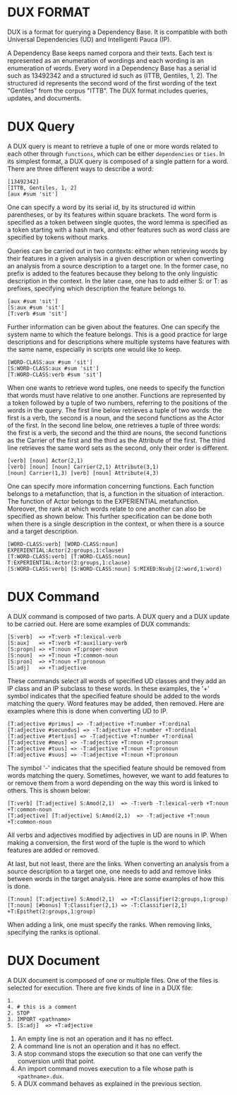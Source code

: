 # DUX FORMAT

DUX is a format for querying a Dependency Base. It is compatible with both Universal Dependencies (UD) and Intelligenti Pauca (IP).

A Dependency Base keeps named corpora and their texts. Each text is represented as an enumeration of wordings and each wording is an enumeration of words. Every word in a Dependency Base has a serial id such as 13492342 and a structured id such as (ITTB, Gentiles, 1, 2). The structured id represents the second word of the first wording of the text "Gentiles" from the corpus "ITTB". The DUX format includes queries, updates, and documents.

# DUX Query

A DUX query is meant to retrieve a tuple of one or more words related to each other through `functions`, which can be either `dependencies` or `ties`. In its simplest format, a DUX query is composed of a single pattern for a word. There are three different ways to describe a word:

```
[13492342]
[ITTB, Gentiles, 1, 2]
[aux #sum 'sit']
```

One can specify a word by its serial id, by its structured id within parentheses, or by its features within square brackets. The word form is specified as a token between single quotes, the word lemma is specified as a token starting with a hash mark, and other features such as word class are specified by tokens without marks.

Queries can be carried out in two contexts: either when retrieving words by their features in a given analysis in a given description or when converting an analysis from a source description to a target one. In the former case, no prefix is added to the features because they belong to the only linguistic description in the context. In the later case, one has to add either S: or T: as prefixes, specifying which description the feature belongs to.   

```
[aux #sum 'sit']
[S:aux #sum 'sit']
[T:verb #sum 'sit']
```

Further information can be given about the features. One can specify the system name to which the feature belongs. This is a good practice for large descriptions and for descriptions where multiple systems have features with the same name, especially in scripts one would like to keep.

```
[WORD-CLASS:aux #sum 'sit']
[S:WORD-CLASS:aux #sum 'sit']
[T:WORD-CLASS:verb #sum 'sit']
```

When one wants to retrieve word tuples, one needs to specify the function that words must have relative to one another. Functions are represented by a token followed by a tuple of two numbers, referring to the positions of the words in the query. The first line below retrieves a tuple of two words: the first is a verb, the second is a noun, and the second functions as the Actor of the first. In the second line below, one retrieves a tuple of three words: the first is a verb, the second and the third are nouns, the second functions as the Carrier of the first and the third as the Attribute of the first. The third line retrieves the same word sets as the second, only their order is different.

```
[verb] [noun] Actor(2,1)
[verb] [noun] [noun] Carrier(2,1) Attribute(3,1)
[noun] Carrier(1,3) [verb] [noun] Attribute(4,3)
```

One can specify more information concerning functions. Each function belongs to a metafunction, that is, a function in the situation of interaction. The function of Actor belongs to the EXPERIENTIAL metafunction. Moreover, the rank at which words relate to one another can also be specified as shown below. This further specification can be done both when there is a single description in the context, or when there is a source and a target description.

```
[WORD-CLASS:verb] [WORD-CLASS:noun] EXPERIENTIAL:Actor(2:groups,1:clause)
[T:WORD-CLASS:verb] [T:WORD-CLASS:noun] T:EXPERIENTIAL:Actor(2:groups,1:clause)
[S:WORD-CLASS:verb] [S:WORD-CLASS:noun] S:MIXED:Nsubj(2:word,1:word)
```

# DUX Command

A DUX command is composed of two parts. A DUX query and a DUX update to be carried out. Here are some examples of DUX commands:

```
[S:verb]  => +T:verb +T:lexical-verb
[S:aux]   => +T:verb +T:auxiliary-verb
[S:propn] => +T:noun +T:proper-noun
[S:noun]  => +T:noun +T:common-noun
[S:pron]  => +T:noun +T:pronoun
[S:adj]   => +T:adjective
```

These commands select all words of specified UD classes and they add an IP class and an IP subclass to these words. In these examples, the '+' symbol indicates that the specified feature should be added to the words matching the query. Word features may be added, then removed. Here are examples where this is done when converting UD to IP.

```
[T:adjective #primus] => -T:adjective +T:number +T:ordinal
[T:adjective #secundus] => -T:adjective +T:number +T:ordinal
[T:adjective #tertius] => -T:adjective +T:number +T:ordinal
[T:adjective #meus] => -T:adjective +T:noun +T:pronoun
[T:adjective #tuus] => -T:adjective +T:noun +T:pronoun
[T:adjective #suus] => -T:adjective +T:noun +T:pronoun
```

The symbol '-' indicates that the specified feature should be removed from words matching the query. Sometimes, however, we want to add features to or remove them from a word depending on the way this word is linked to others. This is shown below:

```
[T:verb] [T:adjective] S:Amod(2,1)  => -T:verb -T:lexical-verb +T:noun +T:common-noun
[T:adjective] [T:adjective] S:Amod(2,1)  => -T:adjective +T:noun +T:common-noun
```

All verbs and adjectives modified by adjectives in UD are nouns in IP. When making a conversion, the first word of the tuple is the word to which features are added or removed.

At last, but not least, there are the links. When converting an analysis from a source description to a target one, one needs to add and remove links between words in the target analysis. Here are some examples of how this is done.

```
[T:noun] [T:adjective] S:Amod(2,1)  => +T:Classifier(2:groups,1:group)
[T:noun] [#bonus] T:Classifier(2,1) => -T:Classifier(2,1) +T:Epithet(2:groups,1:group)
```

When adding a link, one must specify the ranks. When removing links, specifying the ranks is optional.

# DUX Document

A DUX document is composed of one or multiple files. One of the files is selected for execution. There are five kinds of line in a DUX file:

```
1.
4. # this is a comment
2. STOP
3. IMPORT <pathname>
5. [S:adj]  => +T:adjective
```

1. An empty line is not an operation and it has no effect.
2. A command line is not an operation and it has no effect.
3. A stop command stops the execution so that one can verify the conversion until that point.
4. An import command moves execution to a file whose path is `<pathname>.dux`.
5. A DUX command behaves as explained in the previous section.

